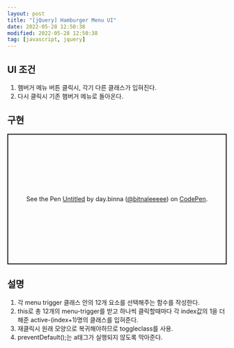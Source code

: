 ```yaml
---
layout: post
title: "[jQuery] Hamburger Menu UI"
date: 2022-05-28 12:50:38
modified: 2022-05-28 12:50:38
tag: [javascript, jquery]
---
```


## UI 조건
1. 햄버거 메뉴 버튼 클릭시, 각기 다른 클래스가 입혀진다.
2. 다시 클릭시 기존 햄버거 메뉴로 돌아온다.

## 구현
<p class="codepen" data-height="300" data-default-tab="html,result" data-slug-hash="ZERPvPw" data-user="bitnaleeeee" style="height: 300px; box-sizing: border-box; display: flex; align-items: center; justify-content: center; border: 2px solid; margin: 1em 0; padding: 1em;">
  <span>See the Pen <a href="https://codepen.io/bitnaleeeee/pen/ZERPvPw">
  Untitled</a> by day.binna (<a href="https://codepen.io/bitnaleeeee">@bitnaleeeee</a>)
  on <a href="https://codepen.io">CodePen</a>.</span>
</p>
<script async src="https://cpwebassets.codepen.io/assets/embed/ei.js"></script>

## 설명
1. 각 menu trigger 클래스 안의 12개 요소를 선택해주는 함수를 작성한다.
2. this로 총 12개의 menu-trigger를 받고 하나씩 클릭할때마다 각 index값의 1을 더해준 active-(index+1)명의 클래스를 입혀준다.
3. 재클릭시 원래 모양으로 복귀해야하므로 toggleclass를 사용.
4. preventDefault();는 a태그가 실행되지 않도록 막아준다.
